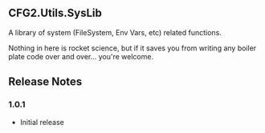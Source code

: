 ## CFG2.Utils.SysLib

A library of system (FileSystem, Env Vars, etc) related functions.

Nothing in here is rocket science, but if it saves you from writing any boiler plate code over and over... you're welcome.

## Release Notes

### 1.0.1
- Initial release